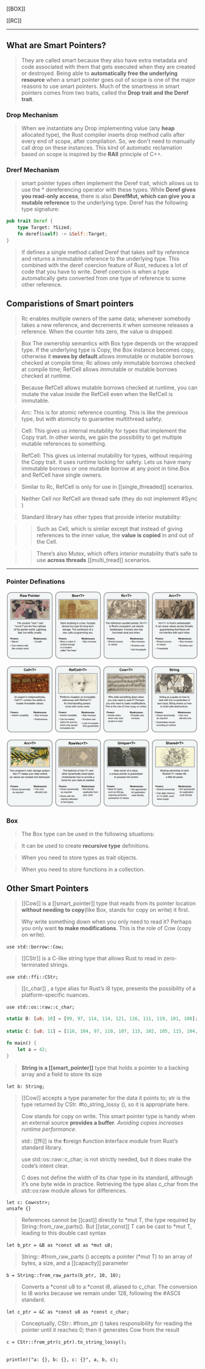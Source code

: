 [[BOX]]

[[RC]]

---

## What are Smart Pointers?

> They are called smart because they also have extra metadata and code associated with them that gets executed when they are created or destroyed. Being able to **automatically free the underlying resource** when a smart pointer goes out of scope is one of the major reasons to use smart pointers.
> Much of the smartness in smart pointers comes from two traits, called the **Drop trait and the Deref trait**.


### Drop Mechanism
> When we instantiate any Drop implementing value (any **heap** allocated type), the Rust compiler inserts drop method calls after every end of scope, after compilation. So, we don't need to manually call drop on these instances. This kind of automatic reclamation based on scope is inspired by the **RAII** principle of C++.

### Drerf Mechanism
> smart pointer types often implement the Deref trait, which allows us to use the * dereferencing operator with these types. While **Deref gives you read-only access**, there is also **DerefMut, which can give you a mutable reference** to the underlying type. Deref has the following type signature:

```rust
pub trait Deref {
    type Target: ?Sized;
    fn deref(&self) -> &Self::Target;
}
```
> If defines a single method called Deref that takes self by reference and returns a immutable reference to the underlying type. This combined with the deref coercion feature of Rust, reduces a lot of code that you have to write. Deref coercion is when a type automatically gets converted from one type of reference to some other reference.

## Comparistions of Smart pointers 

> Rc<T> enables multiple owners of the same data; whenever somebody takes a new reference, and decrements it when someone releases a reference. When the counter hits zero, the value is dropped.

> Box<T> The ownership semantics with Box type depends on the wrapped type. If the underlying type is Copy, the Box instance becomes copy, otherwise it **moves by default**.allows immutable or mutable borrows checked at compile time; Rc<T> allows only immutable borrows checked at compile time; RefCell<T> allows immutable or mutable borrows checked at runtime. 

> Because RefCell<T> allows mutable borrows checked at runtime, you can mutate the value inside the RefCell<T> even when the RefCell<T> is immutable.

> Arc<T>: This is for atomic reference counting. This is like the previous type, but with atomicity to guarantee multithread safety.

> Cell<T>: This gives us internal mutability for types that implement the Copy trait. In other words, we gain the possibility to get multiple mutable references to something.

> RefCell<T>: This gives us internal mutability for types, without requiring the Copy trait. It uses runtime locking for safety. Lets us have many immutable borrows or one mutable borrow at any point in time.Box<T> and RefCell<T> have single owners.

> Similar to Rc<T>, RefCell<T> is only for use in [[single_threaded]] scenarios.

> Neither Cell<T> nor RefCell<T> are thread safe (they do not implement #Sync )

> Standard library has other types that provide interior mutability:

>> Such as Cell<T>, which is similar except that instead of giving references to the inner value, the **value is copied** in and out of the Cell<T>.

>> There’s also Mutex<T>, which offers interior mutability that’s safe to use **across threads** [[multi_tread]] scenarios.

---

### Pointer Definations

![Smart-Pointer-1](../../rust/assets/images/smart-pointer-1.JPG)

![Smart-Pointer-2](../../rust/assets/images/smart-pointer-2.JPG)

![Smart-Pointer-3](../../rust/assets/images/smart-pointer-3.JPG)

### Box

> The Box type can be used in the following situations:

> It can be used to create **recursive type** definitions. 

> When you need to store types as trait objects.

> When you need to store functions in a collection.


## Other Smart Pointers

> [[Cow]] is a [[smart_pointer]] type that reads from its pointer location **without needing to copy**(like Box,  stands for copy on write) it first.
>
> Why write something down when you only need to read it? Perhaps you only want **to make modifications**. This is the role of Cow (copy on write).

```use std::borrow::Cow;```

> [[CStr]] is a C-like string type that allows Rust to read in zero-terminated strings.

```use std::ffi::CStr;```

> [[c_char]] , a type alias for Rust’s i8 type, presents the possibility of a platform-specific nuances.

```use std::os::raw::c_char;```

```rust
static B: [u8; 10] = [99, 97, 114, 114, 121, 116, 111, 119, 101, 108];

static C: [u8; 11] = [116, 104, 97, 110, 107, 115, 102, 105, 115, 104, 0];
```

```rust
fn main() {
    let a = 42;
}
```
> **String is a [[smart_pointer]]** type that holds a pointer to a backing array and a field to store its size

```let b: String;```

> [[Cow]] accepts a type parameter for the data it points to; str is the type returned by CStr. #to_string_lossy (), so it is appropriate here.
> 
> Cow stands for copy on write. This smart pointer type is handy when an external source **provides a buffer**. *Avoiding copies increases runtime performance*.
> 
> std:: [[ffi]] is the **f**oreign **f**unction **i**nterface module from Rust’s standard library. 
> 
> use std::os::raw::c_char; is not strictly needed, but it does make the code’s intent clear.
> 
> C does not define the width of its char type in its standard, although it’s one byte wide in practice. Retrieving the type alias c_char from the std::os:raw module allows for differences.

 ```rust,compile_fail,no_run
 let c: Cow<str>;
 unsafe {}
 ```

 > References cannot be [[cast]] directly to *mut T, the type required by String::from_raw_parts(). But [[star_const]] T can be cast to *mut T, leading to this double cast syntax

 ```let b_ptr = &B as *const u8 as *mut u8;```

 > String:: #from_raw_parts () accepts a pointer (*mut T) to an array of bytes, a size, and a [[capacity]] parameter

 ```b = String::from_raw_parts(b_ptr, 10, 10);```

 > Converts a *const u8 to a *const i8, aliased to c_char. The conversion to i8 works because we remain under 128, following the #ASCII standard.

 ```let c_ptr = &C as *const u8 as *const c_char;```

 > Conceptually, CStr:: #from_ptr () takes responsibility for reading the pointer until it reaches 0; then it generates Cow<str> from the result

 ```c = CStr::from_ptr(c_ptr).to_string_lossy();```

 ```rust,compile_fail,no_run

 println!("a: {}, b: {}, c: {}", a, b, c);

 ```
